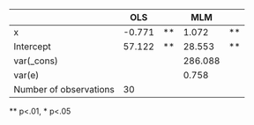|                        | OLS    |    | MLM     |    |
|------------------------|--------|----|---------|----|
| x                      | -0.771 | ** | 1.072   | ** |
| Intercept              | 57.122 | ** | 28.553  | ** |
| var(_cons)             |        |    | 286.088 |    |
| var(e)                 |        |    | 0.758   |    |
| Number of observations | 30     |    |         |    |
** p<.01, * p<.05
